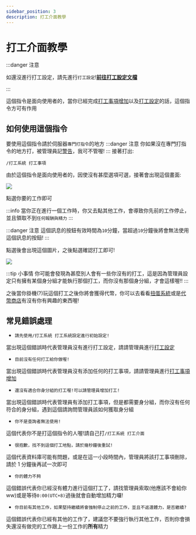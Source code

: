 ```yaml
---
sidebar_position: 3
description: 打工介面教學
---
```


# 打工介面教學

<head>
  <title>打工介面教學</title>
</head>

:::danger 注意

如還沒進行打工設定，請先進行`打工設定`!**[前往打工設定文檔](/allcommands/打工系統/work_set)**

:::

這個指令是面向使用者的，當你已經完成[打工事項增加](/allcommands/打工系統/new_work)以及[打工設定](/allcommands/打工系統/work_set)的話，這個指令方可有作用

## 如何使用這個指令

要使用這個指令請於伺服器`專門打指令`的地方
:::danger 注意
你如果沒在專門打指令的地方打，被管理員記[警告](/allcommands/警告系統/warn)，我可不管喔!
:::
接著打出:

```
/打工系統 打工事項
```

由於這個指令是面向使用者的，因使沒有甚麼選項可選，接著會出現這個畫面:

![](https://media.discordapp.net/attachments/991337796960784424/1079786127352934450/image.png)

點選你要的工作即可

:::info
當你正在進行一個工作時，你又去點其他工作，會導致你先前的工作停止，並且領取不到`任何報酬與精力`
:::

:::danger 注意
這個訊息的按鈕有效時間為`10`分鐘，當超過`10`分鐘後將會無法使用這個訊息的按鈕!
:::

點選後會出現這個圖片，之後點選確認打工即可!

![](https://media.discordapp.net/attachments/991337796960784424/1079787225543352350/image.png)

:::tip 小事情
你可能會發現為甚麼別人會有一些你沒有的打工，這是因為管理員設定只有擁有某個身分組才能執行那個打工，而你沒有那個身分組，才會這樣喔!!
:::

之後當你掛機(?)玩這個打工之後你將會獲得代幣，你可以去看看[扭蛋系統](/allcommands/扭蛋系統/gacha_prize_pool_add)或是[代幣商店](/allcommands/代幣系統/ghp_shop)有沒有你有興趣的東西喔!

## 常見錯誤處理

- `請先使用/打工系統 打工系統設定進行初始設定!`

當出現這個錯誤時代表管理員沒有進行打工設定，請請管理員進行[打工設定](/allcommands/打工系統/work_set)

- `目前沒有任何打工給你做喔!`

當出現這個錯誤時代表管理員沒有添加任何的打工事項，請請管理員進行[打工事項增加](/allcommands/打工系統/new_work)

- `還沒有適合你身分組的打工喔!可以請管理員增加打工!`

當出現這個錯誤時代表管理員有添加打工事項，但是都需要身分組，而你沒有任何符合的身分組，遇到這個請詢問管理員該如何獲取身分組

- `你不是查詢者無法使用!`

這個代表你不是打這個指令的人喔!請自己打`/打工系統 打工介面`

- `很抱歉，找不到這個打工地點，請於幾秒鐘後重試!`

這個代表資料庫可能有問題，或是在這一小段時間內，管理員將該打工事項刪除，請於 1 分鐘後再試一次即可

- `你的體力不夠`

這個錯誤代表你已經沒有體力進行這個打工了，請找管理員索取(他應該不會給你 ww)或是等待`0:00(UTC+8)`過後就會自動增加精力囉!

- `你目前有其他工作，如果堅持繼續將會強制停止之前的工作，並且不返還體力，是否繼續?`

這個錯誤代表你已經有其他的工作了，建議您不要強行執行其他工作，否則你會損失還沒有做完的工作跟上一份工作的**所有**精力
